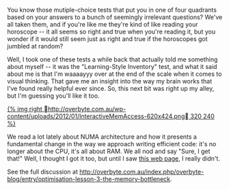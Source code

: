 You know those mutiple-choice tests that put you in one of four quadrants based
on your answers to a bunch of seemingly irrelevant questions? We've all taken
them, and if you're like me they're kind of like reading your horoscope -- it
all seems so right and true when you're reading it, but you wonder if it would
still seem just as right and true if the horoscopes got jumbled at random?

Well, I took one of these tests a while back that actually told me something about myself -- it was the "Learning-Style Inventory"
test, and what it said about me is that I'm waaaayyy over at the end of the
scale when it comes to visual thinking. That gave me an insight into the way my
brain works that I've found really helpful ever since. So, this next bit was right up my alley,
but I'm guessing you'll like it too.

[{% img right http://overbyte.com.au/wp-content/uploads/2012/01/InteractiveMemAccess-620x424.png 320 240 %}](<http://www.overbyte.com.au/misc/Lesson3/CacheFun.html>)

We read a lot lately about NUMA architecture and how it presents a fundamental
change in the way we approach writing efficient code: it's no longer about the
CPU, it's all about RAM. We all nod and say "Sure, I get that!"  Well, I thought
I got it too, but until I saw [this web page](<http://www.overbyte.com.au/misc/Lesson3/CacheFun.html>), 
I really didn't. 

See the full discussion at <http://overbyte.com.au/index.php/overbyte-blog/entry/optimisation-lesson-3-the-memory-bottleneck>.
